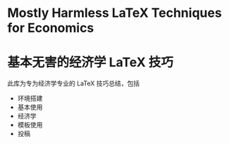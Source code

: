 # Mostly Harmless LaTeX Techniques for Economics
# 基本无害的经济学 LaTeX 技巧

此库为专为经济学专业的 LaTeX 技巧总结，包括

+ 环境搭建
+ 基本使用
+ 经济学
+ 模板使用
+ 投稿